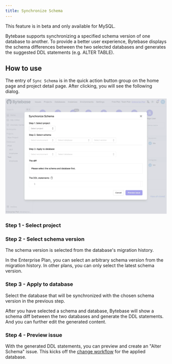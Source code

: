 ```yaml
---
title: Synchronize Schema
---
```


<hint-block type="warning">

This feature is in beta and only available for MySQL.

</hint-block>

Bytebase supports synchronizing a specified schema version of one database to another. To provide a better user experience, Bytebase displays the schema differences between the two selected databases and generates the suggested DDL statements (e.g. ALTER TABLE).

## How to use

The entry of `Sync Schema` is in the quick action button group on the home page and project detail page. After clicking, you will see the following dialog.

![sync-schema-dialog](/static/docs/change-database/synchronize-schema/sync-schema-dialog.webp)

### Step 1 - Select project

### Step 2 - Select schema version

The schema version is selected from the database's migration history.

<hint-block type="info">

In the Enterprise Plan, you can select an arbitrary schema version from the migration history. In other plans, you can only select the latest schema version.

</hint-block>

### Step 3 - Apply to database

Select the database that will be synchronized with the chosen schema version in the previous step.

After you have selected a schema and database, Bytebase will show a schema diff between the two databases and generate the DDL statements. And you can further edit the generated content.

### Step 4 - Preview issue

With the generated DDL statements, you can preview and create an "Alter Schema" issue. This kicks off the [change workflow](/docs/change-database/change-workflow) for the applied database.
